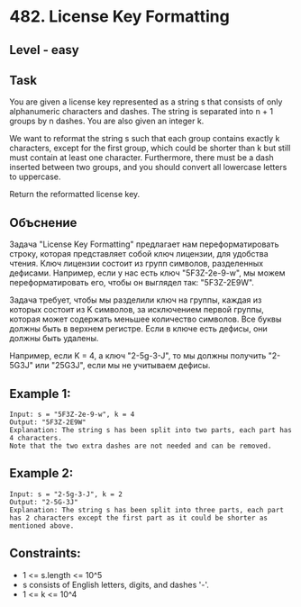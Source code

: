 # 482. License Key Formatting


## Level - easy


## Task
You are given a license key represented as a string s that consists of only alphanumeric characters and dashes. 
The string is separated into n + 1 groups by n dashes. You are also given an integer k.

We want to reformat the string s such that each group contains exactly k characters, except for the first group, 
which could be shorter than k but still must contain at least one character. 
Furthermore, there must be a dash inserted between two groups, and you should convert all lowercase letters to uppercase.

Return the reformatted license key.


## Объснение
Задача "License Key Formatting" предлагает нам переформатировать строку, которая представляет собой ключ лицензии, для удобства чтения. 
Ключ лицензии состоит из групп символов, разделенных дефисами. Например, если у нас есть ключ "5F3Z-2e-9-w", 
мы можем переформатировать его, чтобы он выглядел так: "5F3Z-2E9W".

Задача требует, чтобы мы разделили ключ на группы, каждая из которых состоит из K символов, 
за исключением первой группы, которая может содержать меньшее количество символов. 
Все буквы должны быть в верхнем регистре. Если в ключе есть дефисы, они должны быть удалены.

Например, если K = 4, а ключ "2-5g-3-J", то мы должны получить "2-5G3J" или "25G3J", если мы не учитываем дефисы.


## Example 1:
````
Input: s = "5F3Z-2e-9-w", k = 4
Output: "5F3Z-2E9W"
Explanation: The string s has been split into two parts, each part has 4 characters.
Note that the two extra dashes are not needed and can be removed.
````


## Example 2:
````
Input: s = "2-5g-3-J", k = 2
Output: "2-5G-3J"
Explanation: The string s has been split into three parts, each part has 2 characters except the first part as it could be shorter as mentioned above.
````


## Constraints:
- 1 <= s.length <= 10^5
- s consists of English letters, digits, and dashes '-'.
- 1 <= k <= 10^4